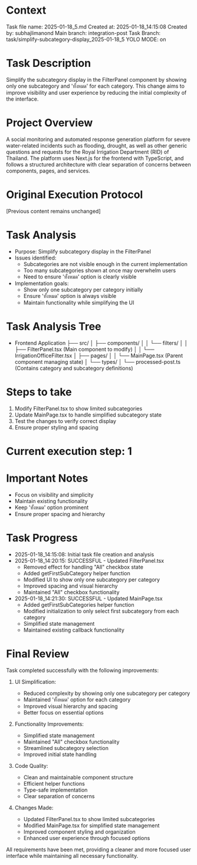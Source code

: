 # Context
Task file name: 2025-01-18_5.md
Created at: 2025-01-18_14:15:08
Created by: subhajlimanond
Main branch: integration-post
Task Branch: task/simplify-subcategory-display_2025-01-18_5
YOLO MODE: on

# Task Description
Simplify the subcategory display in the FilterPanel component by showing only one subcategory and 'ทั้งหมด' for each category. This change aims to improve visibility and user experience by reducing the initial complexity of the interface.

# Project Overview
A social monitoring and automated response generation platform for severe water-related incidents such as flooding, drought, as well as other generic questions and requests for the Royal Irrigation Department (RID) of Thailand. The platform uses Next.js for the frontend with TypeScript, and follows a structured architecture with clear separation of concerns between components, pages, and services.

# Original Execution Protocol
[Previous content remains unchanged]

# Task Analysis
- Purpose: Simplify subcategory display in the FilterPanel
- Issues identified:
  - Subcategories are not visible enough in the current implementation
  - Too many subcategories shown at once may overwhelm users
  - Need to ensure 'ทั้งหมด' option is clearly visible
- Implementation goals:
  - Show only one subcategory per category initially
  - Ensure 'ทั้งหมด' option is always visible
  - Maintain functionality while simplifying the UI

# Task Analysis Tree
- Frontend Application
  ├── src/
  │   ├── components/
  │   │   └── filters/
  │   │       ├── FilterPanel.tsx (Main component to modify)
  │   │       └── IrrigationOfficeFilter.tsx
  │   ├── pages/
  │   │   └── MainPage.tsx (Parent component managing state)
  │   └── types/
  │       └── processed-post.ts (Contains category and subcategory definitions)

# Steps to take
1. Modify FilterPanel.tsx to show limited subcategories
2. Update MainPage.tsx to handle simplified subcategory state
3. Test the changes to verify correct display
4. Ensure proper styling and spacing

# Current execution step: 1

# Important Notes
- Focus on visibility and simplicity
- Maintain existing functionality
- Keep 'ทั้งหมด' option prominent
- Ensure proper spacing and hierarchy

# Task Progress
- 2025-01-18_14:15:08: Initial task file creation and analysis
- 2025-01-18_14:20:15: SUCCESSFUL - Updated FilterPanel.tsx
  - Removed effect for handling "All" checkbox state
  - Added getFirstSubCategory helper function
  - Modified UI to show only one subcategory per category
  - Improved spacing and visual hierarchy
  - Maintained "All" checkbox functionality
- 2025-01-18_14:21:30: SUCCESSFUL - Updated MainPage.tsx
  - Added getFirstSubCategories helper function
  - Modified initialization to only select first subcategory from each category
  - Simplified state management
  - Maintained existing callback functionality

# Final Review
Task completed successfully with the following improvements:

1. UI Simplification:
   - Reduced complexity by showing only one subcategory per category
   - Maintained 'ทั้งหมด' option for each category
   - Improved visual hierarchy and spacing
   - Better focus on essential options

2. Functionality Improvements:
   - Simplified state management
   - Maintained "All" checkbox functionality
   - Streamlined subcategory selection
   - Improved initial state handling

3. Code Quality:
   - Clean and maintainable component structure
   - Efficient helper functions
   - Type-safe implementation
   - Clear separation of concerns

4. Changes Made:
   - Updated FilterPanel.tsx to show limited subcategories
   - Modified MainPage.tsx for simplified state management
   - Improved component styling and organization
   - Enhanced user experience through focused options

All requirements have been met, providing a cleaner and more focused user interface while maintaining all necessary functionality. 